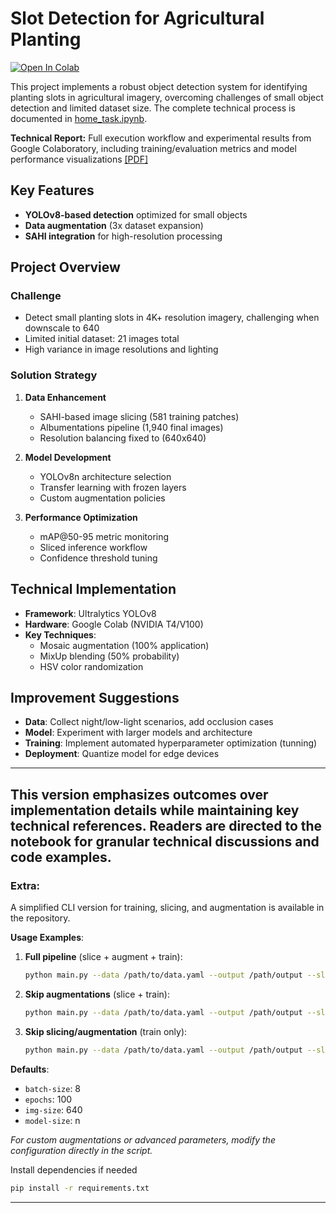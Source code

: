 # Slot Detection for Agricultural Planting

[![Open In Colab](https://colab.research.google.com/assets/colab-badge.svg)](https://raw.githubusercontent.com/eriklemy/slots_detection/refs/heads/main/notebook/home_task.ipynb)

This project implements a robust object detection system for identifying planting slots in agricultural imagery, overcoming challenges of small object detection and limited dataset size. The complete technical process is documented in [home_task.ipynb](notebook/home_task.ipynb).

**Technical Report:** Full execution workflow and experimental results from Google Colaboratory, including training/evaluation metrics and model performance visualizations [[PDF]](notebook/home_task.pdf)

## Key Features
- **YOLOv8-based detection** optimized for small objects
- **Data augmentation** (3x dataset expansion)
- **SAHI integration** for high-resolution processing

## Project Overview

### Challenge
- Detect small planting slots in 4K+ resolution imagery, challenging when downscale to 640
- Limited initial dataset: 21 images total
- High variance in image resolutions and lighting

### Solution Strategy
1. **Data Enhancement**
   - SAHI-based image slicing (581 training patches)
   - Albumentations pipeline (1,940 final images)
   - Resolution balancing fixed to (640x640)

2. **Model Development**
   - YOLOv8n architecture selection
   - Transfer learning with frozen layers
   - Custom augmentation policies

3. **Performance Optimization**
   - mAP@50-95 metric monitoring
   - Sliced inference workflow
   - Confidence threshold tuning

## Technical Implementation
- **Framework**: Ultralytics YOLOv8
- **Hardware**: Google Colab (NVIDIA T4/V100)
- **Key Techniques**:
  - Mosaic augmentation (100% application)
  - MixUp blending (50% probability)
  - HSV color randomization

## Improvement Suggestions
- **Data**: Collect night/low-light scenarios, add occlusion cases
- **Model**: Experiment with larger models and architecture
- **Training**: Implement automated hyperparameter optimization (tunning)
- **Deployment**: Quantize model for edge devices

---

This version emphasizes outcomes over implementation details while maintaining key technical references. Readers are directed to the notebook for granular technical discussions and code examples.
---

### Extra:  
A simplified CLI version for training, slicing, and augmentation is available in the repository.  

**Usage Examples**:  
1. **Full pipeline** (slice + augment + train):  
   ```bash  
   python main.py --data /path/to/data.yaml --output /path/output --slice-size 640 --overlap-ratio 0.2  
   ```  

2. **Skip augmentations** (slice + train):  
   ```bash  
   python main.py --data /path/to/data.yaml --output /path/output --slice-size 640 --overlap-ratio 0.2 --skip-augmentations  
   ```  

3. **Skip slicing/augmentation** (train only):  
   ```bash  
   python main.py --data /path/to/data.yaml --output /path/output --slice-size 640 --overlap-ratio 0.2 --skip-augmentations --skip-slicing  
   ```  

**Defaults**:  
- `batch-size`: 8  
- `epochs`: 100  
- `img-size`: 640  
- `model-size`: n  

*For custom augmentations or advanced parameters, modify the configuration directly in the script.*  

Install dependencies if needed
```bash  
pip install -r requirements.txt
```  
---